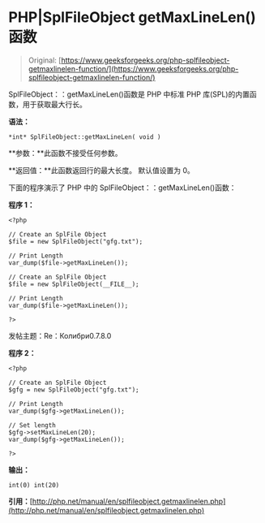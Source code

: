 # PHP|SplFileObject getMaxLineLen()函数

> Original: [https://www.geeksforgeeks.org/php-splfileobject-getmaxlinelen-function/](https://www.geeksforgeeks.org/php-splfileobject-getmaxlinelen-function/)

SplFileObject：：getMaxLineLen()函数是 PHP 中标准 PHP 库(SPL)的内置函数，用于获取最大行长。

**语法：**

```
*int* SplFileObject::getMaxLineLen( void )
```

**参数：**此函数不接受任何参数。

**返回值：**此函数返回行的最大长度。 默认值设置为 0。

下面的程序演示了 PHP 中的 SplFileObject：：getMaxLineLen()函数：

**程序 1：**

```
<?php

// Create an SplFile Object
$file = new SplFileObject("gfg.txt");

// Print Length
var_dump($file->getMaxLineLen());

// Create an SplFile Object
$file = new SplFileObject(__FILE__);

// Print Length
var_dump($file->getMaxLineLen());

?>
```

发帖主题：Re：Колибри0.7.8.0

**程序 2：**

```
<?php

// Create an SplFile Object
$gfg = new SplFileObject("gfg.txt");

// Print Length
var_dump($gfg->getMaxLineLen());

// Set length 
$gfg->setMaxLineLen(20);
var_dump($gfg->getMaxLineLen());

?>
```

**输出：**

```
int(0) int(20)

```

**引用：**[http://php.net/manual/en/splfileobject.getmaxlinelen.php](http://php.net/manual/en/splfileobject.getmaxlinelen.php)